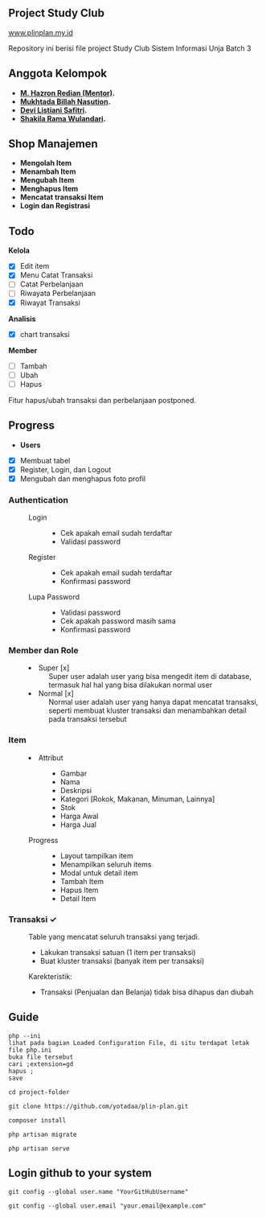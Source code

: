 ## Project Study Club

www.plinplan.my.id

Repository ini berisi file project Study Club Sistem Informasi Unja
Batch 3

## Anggota Kelompok
- **[M. Hazron Redian (Mentor)](https://github.com/Hazron).**
- **[Mukhtada Billah Nasution](https://github.com/yotadaa).**
- **[Devi Listiani Safitri](https://github.com/devilistiani).**
- **[Shakila Rama Wulandari](https://github.com/Shakila10).**


## Shop Manajemen
- **Mengolah Item**
- **Menambah Item**
- **Mengubah Item**
- **Menghapus Item**
- **Mencatat transaksi Item**
- **Login dan Registrasi**


## Todo

**Kelola**
- [x] Edit item
- [x] Menu Catat Transaksi
- [ ] Catat Perbelanjaan
- [ ] Riwayata Perbelanjaan
- [x] Riwayat Transaksi

**Analisis </h4>**
- [x] chart transaksi

**Member**
- [ ] Tambah
- [ ] Ubah
- [ ] Hapus

Fitur hapus/ubah transaksi dan perbelanjaan postponed.

## Progress

- **Users**
- [x] Membuat tabel
- [x] Register, Login, dan Logout
- [x] Mengubah dan menghapus foto profil

<dl>
    <dt><h3>Authentication</h3></dt>
    <dd>
        <dl>
            <dt>Login</dt>
            <dd>
                <ul>
                    <li>Cek apakah email sudah terdaftar</li>
                    <li>Validasi password</li>
                </ul>
            </dd>
            <dt>Register</dt>
            <dd>
                <ul>
                    <li>Cek apakah email sudah terdaftar</li>
                    <li>Konfirmasi password</li>
                </ul>
            </dd>
            <dt>Lupa Password</dt>
            <dd>
                <ul>
                    <li>Validasi password</li>
                    <li>Cek apakah password masih sama</li>
                    <li>Konfirmasi password</li>
                </ul>
            </dd>
        </dl>
    </dd>
    <dt><h3>Member dan Role</h3></dt>
    <dd>
        <dl>
            <dt><li>Super [x]</li></dt>
            <dd>Super user adalah user yang bisa mengedit item di database, termasuk hal hal yang bisa dilakukan normal user</dd>
            <dt><li>Normal [x]</li></dt>
            <dd>Normal user adalah user yang hanya dapat mencatat transaksi, seperti membuat kluster transaksi dan menambahkan detail pada transaksi tersebut</dd>
        </dl>
    </dd>
    <dt><h3>Item</h3></dt>
    <dd>
        <dl>
            <dt><li>Attribut</li></dt>
            <dd>
                <ul>
                    <li>Gambar</li>
                    <li>Nama</li>
                    <li>Deskripsi</li>
                    <li>Kategori [Rokok, Makanan, Minuman, Lainnya]</li>
                    <li>Stok</li>
                    <li>Harga Awal</li>
                    <li>Harga Jual</li>
                </ul>
            </dd>
            <dt>Progress</dt>
            <dd>
                <ul>
                    <li>Layout tampilkan item</li>
                    <li>Menampilkan seluruh items</li>
                    <li>Modal untuk detail item</li>
                    <li>Tambah Item</li>
                    <li>Hapus Item</li>
                    <li>Detail Item</li>
                </ul>
            </dd>
        </dl>
    </dd>
    <dt><h3>Transaksi &check;</h3></dt>
    <dd>
        Table yang mencatat seluruh transaksi yang terjadi.
        <ul>
            <li>Lakukan transaksi satuan (1 item per transaksi)</li>
            <li>Buat kluster transaksi (banyak item per transaksi)</li>
        </ul>
        Karekteristik:
        <ul>
            <li>Transaksi (Penjualan dan Belanja) tidak bisa dihapus dan diubah</li>
        </ul>
    </dd>
</dl>

## Guide
```
php --ini
lihat pada bagian Loaded Configuration File, di situ terdapat letak file php.ini
buka file tersebut
cari ;extension=gd
hapus ;
save
```

```
cd project-folder
```

```
git clone https://github.com/yotadaa/plin-plan.git
```

```
composer install
```

```
php artisan migrate
```

```
php artisan serve
```

## Login github to your system
```
git config --global user.name "YourGitHubUsername"
```

```
git config --global user.email "your.email@example.com"
```
